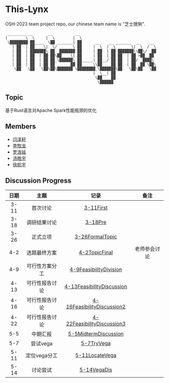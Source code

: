 # This-Lynx

OSH-2023 team project repo, our chinese team name is "芝士猞猁".

```
 ________ __       __          __                                  
|        \  \     |  \        |  \                                 
 \▓▓▓▓▓▓▓▓ ▓▓____  \▓▓ _______| ▓▓      __    __ _______  __    __ 
   | ▓▓  | ▓▓    \|  \/       \ ▓▓     |  \  |  \       \|  \  /  \
   | ▓▓  | ▓▓▓▓▓▓▓\ ▓▓  ▓▓▓▓▓▓▓ ▓▓     | ▓▓  | ▓▓ ▓▓▓▓▓▓▓\\▓▓\/  ▓▓
   | ▓▓  | ▓▓  | ▓▓ ▓▓\▓▓    \| ▓▓     | ▓▓  | ▓▓ ▓▓  | ▓▓ >▓▓  ▓▓ 
   | ▓▓  | ▓▓  | ▓▓ ▓▓_\▓▓▓▓▓▓\ ▓▓_____| ▓▓__/ ▓▓ ▓▓  | ▓▓/  ▓▓▓▓\ 
   | ▓▓  | ▓▓  | ▓▓ ▓▓       ▓▓ ▓▓     \\▓▓    ▓▓ ▓▓  | ▓▓  ▓▓ \▓▓\
    \▓▓   \▓▓   \▓▓\▓▓\▓▓▓▓▓▓▓ \▓▓▓▓▓▓▓▓_\▓▓▓▓▓▓▓\▓▓   \▓▓\▓▓   \▓▓
                                       |  \__| ▓▓                  
                                        \▓▓    ▓▓                  
                                         \▓▓▓▓▓▓                   
```

## Topic

基于Rust语言对Apache Spark性能瓶颈的优化

## Members

- [闫泽轩](https://github.com/yuriYanZeXuan)
- [李牧龙](https://github.com/NanqiOP)
- [罗浩铭](https://github.com/4332001876)
- [汤皓宇](https://github.com/himalalps)
- [徐航宇](https://github.com/XhyDds)

## Discussion Progress

| 日期  |      主题      |                                  记录                                  |     备注     |
| :---: | :------------: | :--------------------------------------------------------------------: | :----------: |
| 3-11  |    首次讨论    |              [3-11First](./docs/discussion/3-11First.md)               |              |
| 3-18  |  调研结果讨论  |                [3-18Pre](./docs/discussion/3-18Pre.md)                 |              |
| 3-26  |    正式立项    |        [3-26FormalTopic](./docs/discussion/3-26FormalTopic.md)         |              |
|  4-2  |  选题最终方案  |          [4-2TopicFinal](./docs/discussion/4-2TopicFinal.md)           | 老师参会讨论 |
|  4-9  | 可行性方案分工 | [4-9FeasibilityDivision](./docs/discussion/4-9FeasibilityDivision.md)  |              |
| 4-13  | 可行性报告讨论 | [4-13FeasibilityDiscussion](./docs/discussion/4-13FeasibilityDis2.md)  |              |
| 4-16  | 可行性报告讨论 | [4-16FeasibilityDiscussion2](./docs/discussion/4-16FeasibilityDis3.md) |              |
| 4-22  | 可行性报告讨论 | [4-22FeasibilityDiscussion3](./docs/discussion/4-22FeasibilityDis4.md) |              |
|  5-5  |    中期汇报    |        [5-5MidtermDiscussion](./docs/discussion/5-5Midterm.md)         |              |
|  5-7  |    尝试vega    |             [5-7TryVega](./docs/discussion/5-7TryVega.md)              |              |
| 5-11  |  定位vega分工  |         [5-11LocateVega](./docs/discussion/5-11LocateVega.md)          |              |
| 5-14  |    讨论尝试    |         [5-14VegaDis](./docs/discussion/5-14VegaDiscussion.md)         |              |